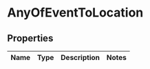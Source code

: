 # AnyOfEventToLocation

## Properties
Name | Type | Description | Notes
------------ | ------------- | ------------- | -------------
